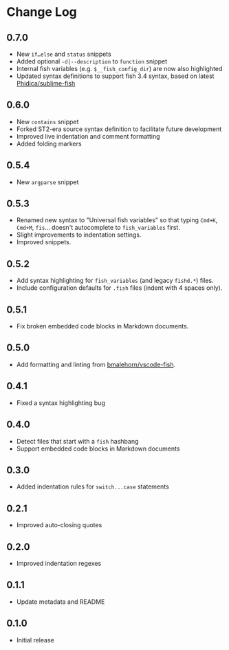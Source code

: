 # Change Log

## 0.7.0

- New `if…else` and `status` snippets
- Added optional `-d|--description` to `function` snippet
- Internal fish variables (e.g. `$__fish_config_dir`) are now also highlighted
- Updated syntax definitions to support fish 3.4 syntax, based on latest
  [Phidica/sublime-fish]

[Phidica/sublime-fish]: https://github.com/Phidica/sublime-fish

## 0.6.0

- New `contains` snippet
- Forked ST2-era source syntax definition to facilitate future development
- Improved live indentation and comment formatting
- Added folding markers

## 0.5.4

- New `argparse` snippet

## 0.5.3

- Renamed new syntax to "Universal fish variables" so that typing `Cmd+K`,
  `Cmd+M`, `fis`… doesn't autocomplete to `fish_variables` first.
- Slight improvements to indentation settings.
- Improved snippets.

## 0.5.2

- Add syntax highlighting for `fish_variables` (and legacy `fishd.*`) files.
- Include configuration defaults for `.fish` files (indent with 4 spaces only).

## 0.5.1

- Fix broken embedded code blocks in Markdown documents.

## 0.5.0

- Add formatting and linting from [bmalehorn/vscode-fish].

[bmalehorn/vscode-fish]: https://github.com/bmalehorn/vscode-fish

## 0.4.1

- Fixed a syntax highlighting bug

## 0.4.0

- Detect files that start with a `fish` hashbang
- Support embedded code blocks in Markdown documents

## 0.3.0

- Added indentation rules for `switch...case` statements

## 0.2.1

- Improved auto-closing quotes

## 0.2.0

- Improved indentation regexes

## 0.1.1

- Update metadata and README

## 0.1.0

- Initial release
